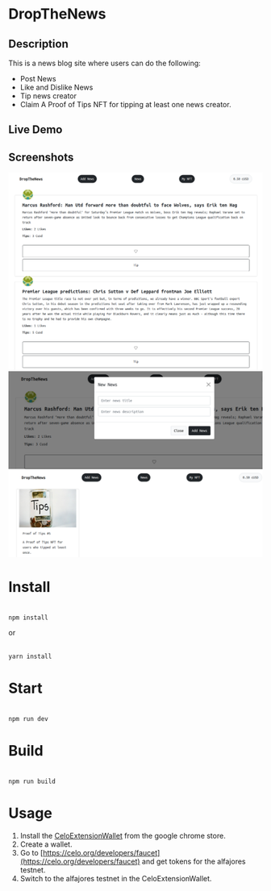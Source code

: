 # DropTheNews

## Description
This is a news blog site where users can do the following:
* Post News
* Like and Dislike News
* Tip news creator
* Claim A Proof of Tips NFT for tipping at least one news creator.

## Live Demo
<!-- [DropTheNews Site](https://algobloom.github.io/DropTheNews/) -->

## Screenshots
<img src="/public/Screenshot from 2023-05-14 21-14-48.png"/>
<img src="/public/Screenshot from 2023-05-14 21-15-06.png"/>
<img src="/public/Screenshot from 2023-05-14 21-15-24.png"/>

# Install

```

npm install

```

or 

```

yarn install

```

# Start

```

npm run dev

```

# Build

```

npm run build

```
# Usage
1. Install the [CeloExtensionWallet](https://chrome.google.com/webstore/detail/celoextensionwallet/kkilomkmpmkbdnfelcpgckmpcaemjcdh?hl=en) from the google chrome store.
2. Create a wallet.
3. Go to [https://celo.org/developers/faucet](https://celo.org/developers/faucet) and get tokens for the alfajores testnet.
4. Switch to the alfajores testnet in the CeloExtensionWallet.